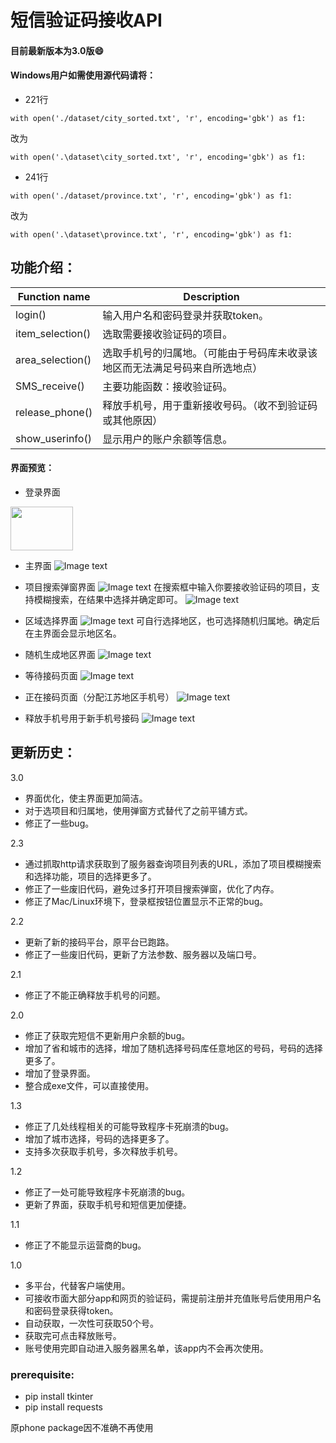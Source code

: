 # 短信验证码接收API
#### 目前最新版本为3.0版:smile:	
#### Windows用户如需使用源代码请将：
* 221行 


`with open('./dataset/city_sorted.txt', 'r', encoding='gbk') as f1:`


改为 


`with open('.\dataset\city_sorted.txt', 'r', encoding='gbk') as f1:`


* 241行 


`with open('./dataset/province.txt', 'r', encoding='gbk') as f1:`


改为 


`with open('.\dataset\province.txt', 'r', encoding='gbk') as f1:`

## 功能介绍：
Function name  | Description
------------- | -------------
login()  | 输入用户名和密码登录并获取token。
item_selection() | 选取需要接收验证码的项目。
area_selection()  | 选取手机号的归属地。（可能由于号码库未收录该地区而无法满足号码来自所选地点）
SMS_receive()  | 主要功能函数：接收验证码。
release_phone()  | 释放手机号，用于重新接收号码。（收不到验证码或其他原因）
show_userinfo()  | 显示用户的账户余额等信息。

#### 界面预览：

* 登录界面


<img src="https://github.com/Tiangewang0524/sms_verification_code_API/blob/master/dataset/SMS/login.png" style="width:100px;height:70px">


* 主界面
![Image text](https://github.com/Tiangewang0524/sms_verification_code_API/blob/master/dataset/SMS/main_interface.png)

* 项目搜索弹窗界面
![Image text](https://github.com/Tiangewang0524/sms_verification_code_API/blob/master/dataset/SMS/item_dialog_selection.png)
在搜索框中输入你要接收验证码的项目，支持模糊搜索，在结果中选择并确定即可。
![Image text](https://github.com/Tiangewang0524/sms_verification_code_API/blob/master/dataset/SMS/item_search.png)

* 区域选择界面
![Image text](https://github.com/Tiangewang0524/sms_verification_code_API/blob/master/dataset/SMS/area_diglog_selection.png)
可自行选择地区，也可选择随机归属地。确定后在主界面会显示地区名。

* 随机生成地区界面
![Image text](https://github.com/Tiangewang0524/sms_verification_code_API/blob/master/dataset/SMS/random_area_waitSMS.png)

* 等待接码页面
![Image text](https://github.com/Tiangewang0524/sms_verification_code_API/blob/master/dataset/SMS/waitSMS_click.png)

* 正在接码页面（分配江苏地区手机号）
![Image text](https://github.com/Tiangewang0524/sms_verification_code_API/blob/master/dataset/SMS/waitSMS_interface.png)

* 释放手机号用于新手机号接码
![Image text](https://github.com/Tiangewang0524/sms_verification_code_API/blob/master/dataset/SMS/release_phone.png)

## 更新历史：
3.0

* 界面优化，使主界面更加简洁。
* 对于选项目和归属地，使用弹窗方式替代了之前平铺方式。
* 修正了一些bug。


2.3

* 通过抓取http请求获取到了服务器查询项目列表的URL，添加了项目模糊搜索和选择功能，项目的选择更多了。
* 修正了一些废旧代码，避免过多打开项目搜索弹窗，优化了内存。
* 修正了Mac/Linux环境下，登录框按钮位置显示不正常的bug。


2.2

* 更新了新的接码平台，原平台已跑路。
* 修正了一些废旧代码，更新了方法参数、服务器以及端口号。


2.1

* 修正了不能正确释放手机号的问题。


2.0

* 修正了获取完短信不更新用户余额的bug。
* 增加了省和城市的选择，增加了随机选择号码库任意地区的号码，号码的选择更多了。
* 增加了登录界面。
* 整合成exe文件，可以直接使用。


1.3

* 修正了几处线程相关的可能导致程序卡死崩溃的bug。
* 增加了城市选择，号码的选择更多了。
* 支持多次获取手机号，多次释放手机号。

1.2

* 修正了一处可能导致程序卡死崩溃的bug。
* 更新了界面，获取手机号和短信更加便捷。

1.1

* 修正了不能显示运营商的bug。


1.0

* 多平台，代替客户端使用。
* 可接收市面大部分app和网页的验证码，需提前注册并充值账号后使用用户名和密码登录获得token。
* 自动获取，一次性可获取50个号。
* 获取完可点击释放账号。
* 账号使用完即自动进入服务器黑名单，该app内不会再次使用。

### prerequisite:

* pip install tkinter
* pip install requests

原phone package因不准确不再使用
